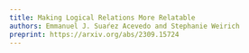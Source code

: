 ```yaml
---
title: Making Logical Relations More Relatable
authors: Emmanuel J. Suaŕez Acevedo and Stephanie Weirich
preprint: https://arxiv.org/abs/2309.15724
---
```


